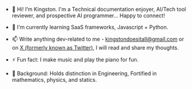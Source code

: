 - 👋 Hi! I’m Kingston. I'm a Technical documentation enjoyer, AI/Tech tool reviewer, and prospective AI programmer... Happy to connect!
- 🌱 I'm currently learning SaaS frameworks, Javascript + Python.
- 📫 Write anything dev-related to me - kingstondoesitall@gmail.com or on [X (formerly known as Twitter)](https://x.com/kingstondoesit), I will read and share my thoughts.
- ⚡ Fun fact: I make music and play the piano for fun.
   
- 📙 Background: Holds distinction in Engineering, Fortified in mathematics, physics, and statics. 
<!---
kingstondoesit/kingstondoesit is a ✨ special ✨ repository because its `README.md` (this file) appears on your GitHub profile.
You can click the Preview link to take a look at your changes.
--->
